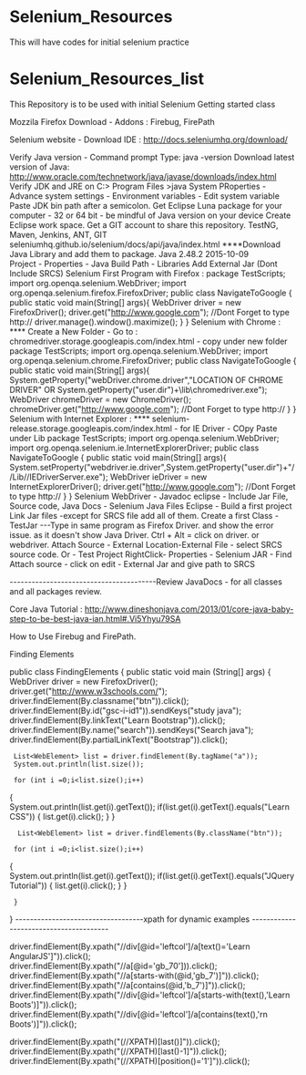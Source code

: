 # Selenium_Resources
This will have codes for initial selenium practice
# Selenium_Resources_list
This Repository is to be used with initial Selenium Getting started class

Mozzila Firefox Download - Addons : Firebug, FirePath

Selenium website - Download IDE : http://docs.seleniumhq.org/download/

Verify Java version - Command prompt Type:  java -version
Download latest version of Java: http://www.oracle.com/technetwork/java/javase/downloads/index.html
Verify JDK and JRE on C:> Program Files >java
System PRoperties - Advance system settings - Environment variables - Edit system variable
 Paste JDK  bin path after a semicolon. 
Get Eclipse Luna package for your computer - 32 or 64 bit - be mindful of Java version on your device
Create Eclipse work space. 
Get a GIT account to share this repository. 
TestNG, Maven, Jenkins, ANT, GIT 
seleniumhq.github.io/selenium/docs/api/java/index.html
****Download Java Library and add them to package. Java 2.48.2 2015-10-09  
Project - Properties - Java Build Path - Libraries Add External Jar (Dont Include SRCS)
Selenium First Program with Firefox : 
package TestScripts; 
import org.openqa.selenium.WebDriver;
import org.openqa.selenium.firefox.FirefoxDriver;
public class NavigateToGoogle {
     public static void  main(String[] args){
          WebDriver driver = new FirefoxDriver();
          driver.get("http://www.google.com"); //Dont Forget to type http://
          driver.manage().window().maximize();
       }
   }
Selenium with Chrome : 
**** Create a New Folder - Go to : chromedriver.storage.googleapis.com/index.html - copy under new folder
package TestScripts; 
import org.openqa.selenium.WebDriver;
import org.openqa.selenium.chrome.FirefoxDriver;
public class NavigateToGoogle {
     public static void  main(String[] args){
         System.getProperty("webDriver.chrome.driver","LOCATION OF CHROME DRIVER" OR System.getProperty("user.dir")+\lib\\chromedriver.exe");
          WebDriver chromeDriver = new ChromeDriver();
          chromeDriver.get("http://www.google.com"); //Dont Forget to type http://
       }
   }
Selenium with Internet Explorer : 
**** selenium-release.storage.googleapis.com/index.html - for IE Driver - COpy Paste under Lib
package TestScripts; 
import org.openqa.selenium.WebDriver;
import org.openqa.selenium.ie.InternetExplorerDriver;
public class NavigateToGoogle {
     public static void  main(String[] args){
          System.setProperty("webdriver.ie.driver",System.getProperty("user.dir")+"//Lib//IEDriverServer.exe");
          WebDriver ieDriver = new InternetExplorerDriver();
          driver.get("http://www.google.com"); //Dont Forget to type http://
       }
   }
Selenium WebDriver - Javadoc eclipse - 
Include Jar File, Source code, Java Docs - Selenium Java Files
Eclipse - Build a first project
Link Jar files -except for SRCS file add all of them. 
Create a first Class - TestJar
---Type in same program as Firefox Driver. and show the error issue. as it doesn't show Java Driver. 
Ctrl + Alt = click on driver. or webdriver. Attach Source - External Location-External File - select SRCS source code. 
Or - Test Project RightClick- Properties - Selenium JAR - Find Attach source - click on edit - External Jar and give path to SRCS

----------------------------------------Review JavaDocs - for all classes and all  packages review. 

Core Java Tutorial : http://www.dineshonjava.com/2013/01/core-java-baby-step-to-be-best-java-ian.html#.Vi5Yhyu79SA

How to Use Firebug and FirePath. 

Finding Elements

public class FindingElements {
   public static void main (String[] args) {
     WebDriver driver = new FirefoxDriver();
     driver.get("http://www.w3schools.com/");
     driver.findElement(By.classname("btn")).click();
     driver.findElement(By.id("gsc-i-id1")).sendKeys("study java");
     driver.findElement(By.linkText("Learn Bootstrap")).click();
     driver.findElement(By.name("search")).sendKeys("Search java");
     driver.findElement(By.partialLinkText("Bootstrap")).click();
     
     List<WebElement> list = driver.findElement(By.tagName("a"));
     System.out.println(list.size());
     
     for (int i =0;i<list.size();i++)
   {  
   System.out.println(list.get(i).getText());
     if(list.get(i).getText().equals("Learn CSS")) {
     list.get(i).click();
     }
   }
     
      List<WebElement> list = driver.findElements(By.className("btn"));
     
     for (int i =0;i<list.size();i++)
   {  
   System.out.println(list.get(i).getText());
     if(list.get(i).getText().equals("JQuery Tutorial")) {
     list.get(i).click();
     }
   }
     
     }
 }
-----------------------------------xpath for dynamic examples ---------------------------------------

driver.findElement(By.xpath("//div[@id='leftcol']/a[text()='Learn AngularJS']")).click();
driver.findElement(By.xpath("//a[@id='gb_70'])).click();
driver.findElement(By.xpath("//a[starts-with(@id,'gb_7')]")).click();
driver.findElement(By.xpath("//a[contains(@id,'b_7')]")).click();
driver.findElement(By.xpath("//div[@id='leftcol']/a[starts-with(text(),'Learn Boots')]")).click();
driver.findElement(By.xpath("//div[@id='leftcol']/a[contains(text(),'rn Boots')]")).click();

driver.findElement(By.xpath("(//XPATH)[last()]")).click();
driver.findElement(By.xpath("(//XPATH)[last()-1]")).click();
driver.findElement(By.xpath("(//XPATH)[position()='1']")).click();
